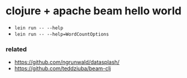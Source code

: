 # clojure + apache beam hello world

- `lein run -- --help`
- `lein run -- --help=WordCountOptions`


### related

- https://github.com/ngrunwald/datasplash/
- https://github.com/teddziuba/beam-clj
